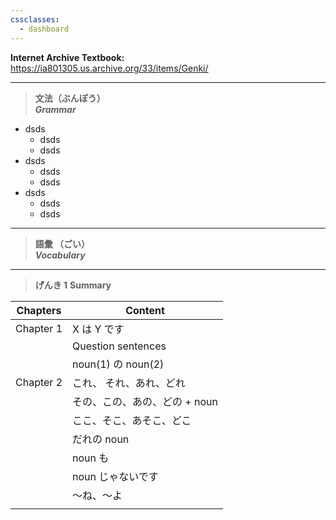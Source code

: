 ```yaml
---
cssclasses:
  - dashboard
---
```

**Internet Archive Textbook:**\
https://ia801305.us.archive.org/33/items/Genki/

---

> **文法（ぶんぽう）**\
> **_Grammar_**

- dsds
	- dsds
	- dsds
- dsds
	- dsds
	- dsds
- dsds
	- dsds
	- dsds
---

> **語彙 （ごい）**\
> **_Vocabulary_**

---

> **げんき 1**
> **Summary**

| Chapters  | Content            |
| --------- | ------------------ |
| Chapter 1 | X は Y です           |
|           | Question sentences |
|           | noun(1) の noun(2)  |
| Chapter 2 | これ、 それ、あれ、どれ       |
|           | その、この、あの、どの + noun |
|           | ここ、そこ、あそこ、どこ       |
|           | だれの noun           |
|           | noun も             |
|           | noun じゃないです        |
|           | ～ね、～よ              |
|           |                    |
